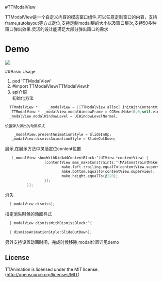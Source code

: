 #TTModalView

TTModalView是一个自定义内容的模态窗口组件,可以任意定制窗口的内容，支持frame,autolayout等方式定位,支持定制modal层的大小以及窗口层次,支持50多种窗口弹出效果.灵活的设计能满足大部分弹出窗口的需求


# Demo

![](https://raw.githubusercontent.com/jiangtiteng/TTAnimations/master/TTAnimations.gif)


##Basic Usage
1. pod 'TTModalView'
2. #import  TTModalView/TTModalView.h 
3. api介绍   
	初始化方法
  ```objective-c
  	TTModalView *     _modalView = [[TTModalView alloc] initWithContentView:nil delegate:nil];
   	 TTModalView *  _modalView.modalWindowFrame = CGRectMake(0,0,self.view.bounds.size.width, self.view.bounds.size.height);
    _modalView.modalWindowLevel = UIWindowLevelNormal;
  ```
	设置弹入弹出的动画样式
  ```objective-c
	  _modalView.presentAnimationStyle = SlideInUp;
     _modalView.dismissAnimationStyle = SlideOutDown;

  ```
  展示,在展示方法中灵活定位content位置
  ```objective-c
	 [_modalView showWithDidAddContentBlock:^(UIView *contentView) {           
                    [contentView mas_makeConstraints:^(MASConstraintMaker *make) {
                            make.left.trailing.equalTo(contentView.superview);
                            make.bottom.equalTo(contentView.superview);
                            make.height.equalTo(@220);
                    }];
            }];


  ```
  消失
  ```objective-c
    [_modalView dismiss];
  ```
  指定消失时候的动画样式
  ```objective-c
    [_modalView dismissWithDismissBlock:^{
        
    } dismissAnimationStyle:SlideOutDown];  
  ```
  另外支持设置动画时间，完成时候移除,modal位置详见demo
## License
TTAnimation is licensed under the MIT license. (http://opensource.org/licenses/MIT)

 
